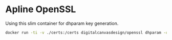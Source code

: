 # Apline OpenSSL

Using this slim container for dhparam key generation.

```bash
docker run -ti -v ./certs:/certs digitalcanvasdesign/openssl dhparam -out /certs/dhparam.pem 2048
```
